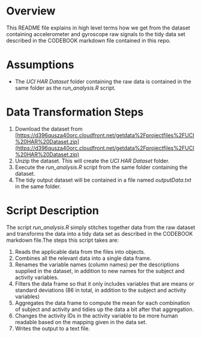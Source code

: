 # Overview
This README file explains in high level terms how we get from the dataset containing accelerometer and gyroscope raw signals to the tidy data set described in the CODEBOOK markdown file contained in this repo.  
# Assumptions
* The *UCI HAR Dataset* folder containing the raw data is contained in the same folder as the *run_analysis.R* script.  
# Data Transformation Steps
1.  Download the dataset from [https://d396qusza40orc.cloudfront.net/getdata%2Fprojectfiles%2FUCI%20HAR%20Dataset.zip](https://d396qusza40orc.cloudfront.net/getdata%2Fprojectfiles%2FUCI%20HAR%20Dataset.zip)
2.  Unzip the dataset. This will create the *UCI HAR Dataset* folder.
3.  Execute the *run_analysis.R* script from the same folder containing the dataset.
4.  The tidy output dataset will be contained in a file named *outputData.txt* in the same folder.  
# Script Description
The script *run_analysis.R* simply stitches together data from the raw dataset and transforms the data into a tidy data set as described in the CODEBOOK markdown file.The steps this script takes are:
1. Reads the applicable data from the files into objects.
2. Combines all the relevant data into a single data frame.
3. Renames the variable names (column names) per the descriptions supplied in the dataset, in addition to new names for the subject and activity variables.
4. Filters the data frame so that it only includes variables that are means or standard deviations (86 in total, in addition to the subject and activity variables)
5. Aggregates the data frame to compute the mean for each combination of subject and activity and tidies up the data a bit after that aggregation.
6. Changes the activity IDs in the activity variable to be more human readable based on the mapping given in the data set.
7. Writes the output to a text file.